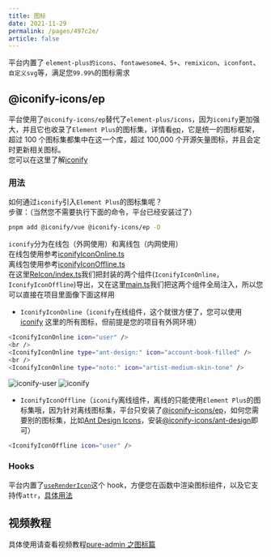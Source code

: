 ```yaml
---
title: 图标
date: 2021-11-29
permalink: /pages/497c2e/
article: false
---
```


平台内置了 `element-plus的icons`、`fontawesome4、5+`、`remixicon`、`iconfont`、`自定义svg`等，满足您`99.99%`的图标需求

## @iconify-icons/ep

平台使用了`@iconify-icons/ep`替代了`element-plus/icons`，因为`iconify`更加强大，并且它也收录了`Element Plus`的图标集，详情看[ep](https://icon-sets.iconify.design/ep)，它是统一的图标框架，超过 100 个图标集都集中在这一个库，超过 100,000 个开源矢量图标，并且会定时更新相关图标。  
您可以在这里了解[iconify](https://icon-sets.iconify.design/)

### 用法

如何通过`iconify`引入`Element Plus`的图标集呢？  
步骤：（当然您不需要执行下面的命令，平台已经安装过了）

```sh
pnpm add @iconify/vue @iconify-icons/ep -D
```

`iconify`分为在线包（外网使用）和离线包（内网使用）  
在线包使用参考[iconifyIconOnline.ts](https://gitee.com/yiming_chang/pure-admin-thin/blob/main/src/components/ReIcon/src/iconifyIconOnline.ts)  
离线包使用参考[iconifyIconOffline.ts](https://gitee.com/yiming_chang/pure-admin-thin/blob/main/src/components/ReIcon/src/iconifyIconOffline.ts)  
在这里[ReIcon/index.ts](https://gitee.com/yiming_chang/pure-admin-thin/blob/main/src/components/ReIcon/index.ts#L147)我们把封装的两个组件(`IconifyIconOnline`，`IconifyIconOffline`)导出，又在这里[main.ts](https://gitee.com/yiming_chang/pure-admin-thin/blob/main/src/main.ts#L29)我们把这两个组件全局注入，所以您可以直接在项目里面像下面这样用

- `IconifyIconOnline`（`iconify`在线组件，这个就很方便了，您可以使用 [iconify](https://icon-sets.iconify.design) 这里的所有图标，但前提是您的项目有外网环境）

```sh
<IconifyIconOnline icon="user" />
<br />
<IconifyIconOnline type="ant-design:" icon="account-book-filled" />
<br />
<IconifyIconOnline type="noto:" icon="artist-medium-skin-tone" />
```

![iconify-user](/img/guide/iconify-user.png)
![iconify](/img/guide/iconify.png)

- `IconifyIconOffline`（`iconify`离线组件，离线的只能使用`Element Plus`的图标集哦，因为针对离线图标集，平台只安装了[@iconify-icons/ep](https://www.npmjs.com/package/@iconify-icons/ep)，如何您需要别的图标集，比如[Ant Design Icons](https://icon-sets.iconify.design/ant-design/)，安装[@iconify-icons/ant-design](https://www.npmjs.com/package/@iconify-icons/ant-design)即可）

```sh
<IconifyIconOffline icon="user" />
```

### Hooks

平台内置了[`useRenderIcon`](https://gitee.com/yiming_chang/pure-admin-thin/blob/main/src/components/ReIcon/src/hooks.ts#L11)这个 hook，方便您在函数中渲染图标组件，以及它支持传`attr`，[具体用法](https://gitee.com/yiming_chang/pure-admin-thin/blob/main/src/views/permission/page/index.vue#L43)

## 视频教程

具体使用请查看视频教程[pure-admin 之图标篇](https://www.bilibili.com/video/BV1G3411J74q/)
